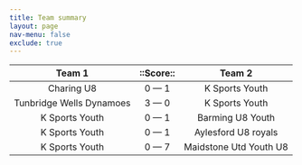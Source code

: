 ```yaml
---
title: Team summary
layout: page
nav-menu: false
exclude: true
---
```




|          Team 1          |  ::Score::  |         Team 2         |
|:------------------------:|:-----------:|:----------------------:|
|        Charing U8        | 0 &mdash; 1 |     K Sports Youth     |
| Tunbridge Wells Dynamoes | 3 &mdash; 0 |     K Sports Youth     |
|      K Sports Youth      | 0 &mdash; 1 |    Barming U8 Youth    |
|      K Sports Youth      | 0 &mdash; 1 |  Aylesford U8 royals   |
|      K Sports Youth      | 0 &mdash; 7 | Maidstone Utd Youth U8 |

 <br /><br /><br />